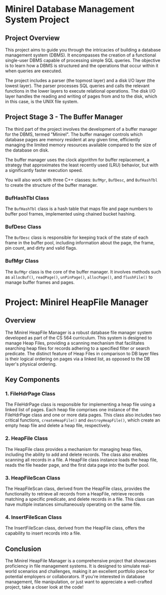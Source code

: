 # Minirel Database Management System Project

## Project Overview

This project aims to guide you through the intricacies of building a database management system (DBMS). It encompasses the creation of a functional single-user DBMS capable of processing simple SQL queries. The objective is to learn how a DBMS is structured and the operations that occur within it when queries are executed.

The project includes a parser (the topmost layer) and a disk I/O layer (the lowest layer). The parser processes SQL queries and calls the relevant functions in the lower layers to execute relational operations. The disk I/O layer handles the reading and writing of pages from and to the disk, which in this case, is the UNIX file system.

## Project Stage 3 - The Buffer Manager

The third part of the project involves the development of a buffer manager for the DBMS, termed "Minirel". The buffer manager controls which database pages are memory resident at any given time, efficiently managing the limited memory resources available compared to the size of the database on disk.

The buffer manager uses the clock algorithm for buffer replacement, a strategy that approximates the least recently used (LRU) behavior, but with a significantly faster execution speed.

You will also work with three C++ classes: `BufMgr`, `BufDesc`, and `BufHashTbl` to create the structure of the buffer manager.

### BufHashTbl Class

The `BufHashTbl` class is a hash table that maps file and page numbers to buffer pool frames, implemented using chained bucket hashing.

### BufDesc Class

The `BufDesc` class is responsible for keeping track of the state of each frame in the buffer pool, including information about the page, the frame, pin count, and dirty and valid flags.

### BufMgr Class

The `BufMgr` class is the core of the buffer manager. It involves methods such as `allocBuf()`, `readPage()`, `unPinPage()`, `allocPage()`, and `flushFile()` to manage buffer frames and pages.

# Project: Minirel HeapFile Manager

## Overview
The Minirel HeapFile Manager is a robust database file manager system developed as part of the CS 564 curriculum. This system is designed to manage Heap Files, providing a scanning mechanism that facilitates searching heap files for records adhering to a specified filter or search predicate. The distinct feature of Heap Files in comparison to DB layer files is their logical ordering on pages via a linked list, as opposed to the DB layer's physical ordering.

## Key Components

### 1. FileHdrPage Class
The FileHdrPage class is responsible for implementing a heap file using a linked list of pages. Each heap file comprises one instance of the FileHdrPage class and one or more data pages. This class also includes two critical functions, `createHeapFile()` and `destroyHeapFile()`, which create an empty heap file and delete a heap file, respectively.

### 2. HeapFile Class
The HeapFile class provides a mechanism for managing heap files, including the ability to add and delete records. The class also enables scanning all records in a file. A HeapFile class instance loads the heap file, reads the file header page, and the first data page into the buffer pool.

### 3. HeapFileScan Class
The HeapFileScan class, derived from the HeapFile class, provides the functionality to retrieve all records from a HeapFile, retrieve records matching a specific predicate, and delete records in a file. This class can have multiple instances simultaneously operating on the same file.

### 4. InsertFileScan Class
The InsertFileScan class, derived from the HeapFile class, offers the capability to insert records into a file.

## Conclusion
The Minirel HeapFile Manager is a comprehensive project that showcases proficiency in file management systems. It is designed to simulate real-world scenarios and challenges, making it an excellent portfolio piece for potential employers or collaborators. If you're interested in database management, file manipulation, or just want to appreciate a well-crafted project, take a closer look at the code!

